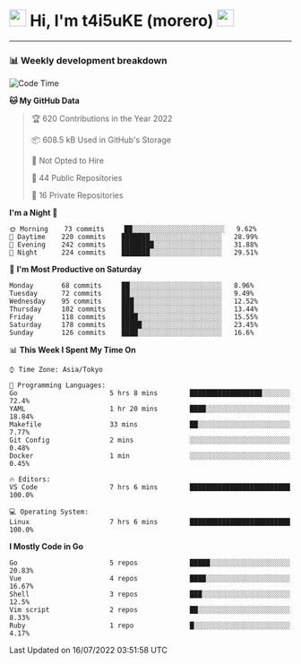 <!-- Title -->
<h1>
    <img src="https://emojis.slackmojis.com/emojis/images/1600385609/10490/cactuar.gif?1600385609" width="30"/> 
    Hi, I'm t4i5uKE (morero) 
    <img src="https://emojis.slackmojis.com/emojis/images/1600385609/10490/cactuar.gif?1600385609" width="30"/>
</h1>

---

<h3> 📊 Weekly development breakdown </h3>
<!-- waka-readme-stats -->

<!--START_SECTION:waka-->
![Code Time](http://img.shields.io/badge/Code%20Time-1%2C170%20hrs%2051%20mins-blue)

**🐱 My GitHub Data** 

> 🏆 620 Contributions in the Year 2022
 > 
> 📦 608.5 kB Used in GitHub's Storage 
 > 
> 🚫 Not Opted to Hire
 > 
> 📜 44 Public Repositories 
 > 
> 🔑 16 Private Repositories  
 > 
**I'm a Night 🦉** 

```text
🌞 Morning    73 commits     ██░░░░░░░░░░░░░░░░░░░░░░░   9.62% 
🌆 Daytime    220 commits    ███████░░░░░░░░░░░░░░░░░░   28.99% 
🌃 Evening    242 commits    ████████░░░░░░░░░░░░░░░░░   31.88% 
🌙 Night      224 commits    ███████░░░░░░░░░░░░░░░░░░   29.51%

```
📅 **I'm Most Productive on Saturday** 

```text
Monday       68 commits     ██░░░░░░░░░░░░░░░░░░░░░░░   8.96% 
Tuesday      72 commits     ██░░░░░░░░░░░░░░░░░░░░░░░   9.49% 
Wednesday    95 commits     ███░░░░░░░░░░░░░░░░░░░░░░   12.52% 
Thursday     102 commits    ███░░░░░░░░░░░░░░░░░░░░░░   13.44% 
Friday       118 commits    ████░░░░░░░░░░░░░░░░░░░░░   15.55% 
Saturday     178 commits    █████░░░░░░░░░░░░░░░░░░░░   23.45% 
Sunday       126 commits    ████░░░░░░░░░░░░░░░░░░░░░   16.6%

```


📊 **This Week I Spent My Time On** 

```text
⌚︎ Time Zone: Asia/Tokyo

💬 Programming Languages: 
Go                       5 hrs 8 mins        ██████████████████░░░░░░░   72.4% 
YAML                     1 hr 20 mins        ████░░░░░░░░░░░░░░░░░░░░░   18.84% 
Makefile                 33 mins             ██░░░░░░░░░░░░░░░░░░░░░░░   7.77% 
Git Config               2 mins              ░░░░░░░░░░░░░░░░░░░░░░░░░   0.48% 
Docker                   1 min               ░░░░░░░░░░░░░░░░░░░░░░░░░   0.45%

🔥 Editors: 
VS Code                  7 hrs 6 mins        █████████████████████████   100.0%

💻 Operating System: 
Linux                    7 hrs 6 mins        █████████████████████████   100.0%

```

**I Mostly Code in Go** 

```text
Go                       5 repos             █████░░░░░░░░░░░░░░░░░░░░   20.83% 
Vue                      4 repos             ████░░░░░░░░░░░░░░░░░░░░░   16.67% 
Shell                    3 repos             ███░░░░░░░░░░░░░░░░░░░░░░   12.5% 
Vim script               2 repos             ██░░░░░░░░░░░░░░░░░░░░░░░   8.33% 
Ruby                     1 repo              █░░░░░░░░░░░░░░░░░░░░░░░░   4.17%

```



 Last Updated on 16/07/2022 03:51:58 UTC
<!--END_SECTION:waka-->
